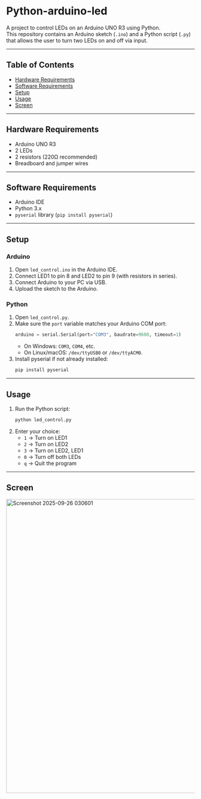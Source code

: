 # Python-arduino-led

A project to control LEDs on an Arduino UNO R3 using Python.  
This repository contains an Arduino sketch (`.ino`) and a Python script (`.py`) that allows the user to turn two LEDs on and off via input.

---

## Table of Contents
- [Hardware Requirements](#hardware-requirements)
- [Software Requirements](#software-requirements)
- [Setup](#setup)
- [Usage](#usage)
- [Screen](#screen)


---

## Hardware Requirements
- Arduino UNO R3  
- 2 LEDs  
- 2 resistors (220Ω recommended)  
- Breadboard and jumper wires  

---

## Software Requirements
- Arduino IDE  
- Python 3.x  
- `pyserial` library (`pip install pyserial`)  

---

## Setup

### Arduino
1. Open `led_control.ino` in the Arduino IDE.  
2. Connect LED1 to pin 8 and LED2 to pin 9 (with resistors in series).  
3. Connect Arduino to your PC via USB.  
4. Upload the sketch to the Arduino.  

### Python
1. Open `led_control.py`.  
2. Make sure the `port` variable matches your Arduino COM port:
   ```python
   arduino = serial.Serial(port="COM3", baudrate=9600, timeout=1)
   ```
   - On Windows: `COM3`, `COM4`, etc.  
   - On Linux/macOS: `/dev/ttyUSB0` or `/dev/ttyACM0`.  
3. Install pyserial if not already installed:
   ```bash
   pip install pyserial
   ```

---


## Usage
1. Run the Python script:
   ```bash
   python led_control.py
   ```
2. Enter your choice:
   - `1` → Turn on LED1  
   - `2` → Turn on LED2
   - `3` → Turn on LED2, LED1  
   - `0` → Turn off both LEDs  
   - `q` → Quit the program  

---

## Screen


<img width="910" height="783" alt="Screenshot 2025-09-26 030601" src="https://github.com/user-attachments/assets/f5ece3b9-4ab4-4a0c-b41c-8c3cb5713a11" />




